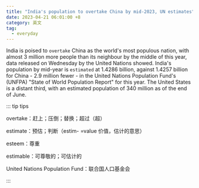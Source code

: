```yaml
---
title: "India's population to overtake China by mid-2023, UN estimates"
date: 2023-04-21 06:01:00 +8
category: 英文
tag:
  - everyday
---
```


India is poised to `overtake` China as the world's most populous nation, with almost 3 million more people than its neighbour by the middle of this year, data released on Wednesday by the United Nations showed. India's population by mid-year is `estimated` at 1.4286 billion, against 1.4257 billion for China - 2.9 million fewer - in the United Nations Population Fund's (UNFPA) "State of World Population Report" for this year. The United States is a distant third, with an estimated population of 340 million as of the end of June.

::: tip tips

overtake：赶上；压倒；替换；超过（超）

estimate：预估；判断（estim- =value 价值，估计的意思）

esteem：尊重

estimable：可尊敬的；可估计的

United Nations Population Fund：联合国人口基金会

:::
